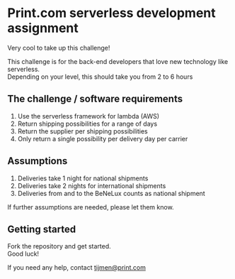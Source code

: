 # Print.com serverless development assignment
Very cool to take up this challenge!

This challenge is for the back-end developers that love new technology like serverless.\
Depending on your level, this should take you from 2 to 6 hours

## The challenge / software requirements
1. Use the serverless framework for lambda (AWS)
2. Return shipping possibilities for a range of days
3. Return the supplier per shipping possibilities
4. Only return a single possibility per delivery day per carrier

## Assumptions
1. Deliveries take 1 night for national shipments
2. Deliveries take 2 nights for international shipments
3. Deliveries from and to the BeNeLux counts as national shipment

If further assumptions are needed, please let them know.

## Getting started
Fork the repository and get started.\
Good luck!

If you need any help, contact tijmen@print.com